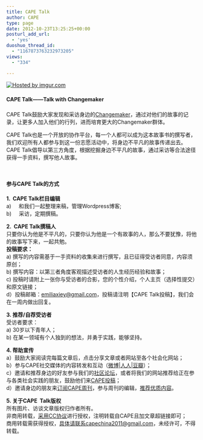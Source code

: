 ```yaml
---
title: CAPE Talk
author: CAPE
type: page
date: 2012-10-23T13:25:25+00:00
posturl_add_url:
  - 'yes'
duoshuo_thread_id:
  - "1167873763232973205"
views:
  - "334"

---
```

[![][1]][2]

<h4 style="text-align: left;">
  <strong style="font-size: 1em; line-height: 1.5em;">CAPE Talk——Talk with Changemaker</strong>
</h4>

CAPE Talk鼓励大家发现和采访身边的<a href="http://www.hicape.org/changemaker/" target="_blank">Changemaker</a>，通过对他们的故事的记录，让更多人加入他们的行列，进而培育更大的Changemaker群体。

CAPE Talk也是一个开放的协作平台，每一个人都可以成为这本故事书的撰写者，我们欢迎所有人都参与到这一份志愿活动中，将身边不平凡的故事传递出去。CAPE Talk倡导以第三方角度，根据挖掘身边不平凡的故事，通过采访等合法途径获得一手资料，撰写他人故事。

&nbsp;

#### **参与CAPE Talk的方式**

**1.  CAPE Talk栏目编辑**  
a)     和我们一起整理来稿，管理Wordpress博客;  
b)     采访，定期撰稿。

**2.  CAPE Talk撰稿人**  
只要你认为他是不平凡的，只要你认为他是一个有故事的人，那么不要犹豫，将他的故事写下来，一起共勉。  
**投稿要求：**  
a) 撰写的内容需基于一手资料的收集来进行撰写，且已征得受访者同意，内容须原创；  
b) 撰写内容：以第三者角度客观描述受访者的人生经历经验和故事；  
c) 投稿时请附上一张你与受访者的合影，您的个性介绍，个人主页（选择性提交）和原文链接；  
d）投稿邮箱：emiliaxiey@gmail.com，投稿请注明【CAPE Talk投稿】，我们会在一周内做出回复。

**3. 推荐/自荐受访者**  
受访者要求：  
a) 30岁以下青年人；  
b) 在某一领域有个人独到的想法，并勇于实践，能够坚持。

**4. 帮助宣传**  
a）鼓励大家阅读完每篇文章后，点击分享文章或者网站至各个社会化网站；  
b）参与CAPE社交媒体的内容转发和互动（<a href="http://weibo.com/CAPEchina" target="_blank">微博</a>|<a href="http://page.renren.com/699149900" target="_blank">人人</a>|<a href="http://site.douban.com/124936/" target="_blank">豆瓣</a>）；  
c）邀请和推荐身边的好友参与我们的<a href="http://www.hicape.org/bbs/forum.php" target="_blank">社区论坛</a>，或者将我们的网站推荐给正在参与各类社会实践的朋友，鼓励他们来<a href="http://www.capechina.org/summit/" target="_blank">CAPE投稿</a>；  
d）邀请身边的朋友来<a href="http://www.hicape.org/newsletter/" target="_blank">订阅CAPE周刊</a>，参与周刊的编辑，<a href="http://www.hicape.org/bbs/forum.php?mod=forumdisplay&fid=55&filter=typeid&typeid=49" target="_blank">推荐优质内容</a>。

**5. 关于CAPE  Talk版权**  
所有图片、访谈文章版权归作者所有。  
非商用转载，<a href="http://creativecommons.org/licenses/by-nc-sa/2.5/cn/" target="_blank">采用CC协议</a>进行授权，注明转载自CAPE且加文章超链接即可；  
商用转载需获得授权，具体请联系capechina2011@gmail.com，未经许可，不得转载。

 [1]: http://i.imgur.com/SVJoX.jpg "Hosted by imgur.com"
 [2]: http://imgur.com/SVJoX